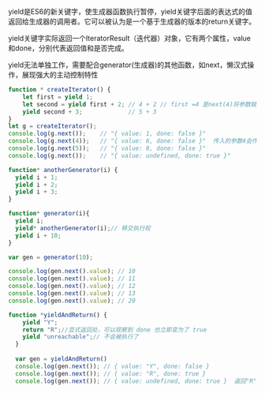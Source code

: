 yield是ES6的新关键字，使生成器函数执行暂停，yield关键字后面的表达式的值返回给生成器的调用者。它可以被认为是一个基于生成器的版本的return关键字。

yield关键字实际返回一个IteratorResult（迭代器）对象，它有两个属性，value和done，分别代表返回值和是否完成。

yield无法单独工作，需要配合generator(生成器)的其他函数，如next，懒汉式操作，展现强大的主动控制特性

```js
function * createIterator() {
    let first = yield 1;
    let second = yield first + 2; // 4 + 2 // first =4 是next(4)将参数赋给上一条的
    yield second + 3;             // 5 + 3
}
let g = createIterator();
console.log(g.next());    // "{ value: 1, done: false }"
console.log(g.next(4));   // "{ value: 6, done: false }"  传入的参数4会作为yield的返回值放到上次的暂停处。
console.log(g.next(5));   // "{ value: 8, done: false }"
console.log(g.next());    // "{ value: undefined, done: true }"
```

```js
function* anotherGenerator(i) {
  yield i + 1;
  yield i + 2;
  yield i + 3;
}

function* generator(i){
  yield i;
  yield* anotherGenerator(i);// 移交执行权
  yield i + 10;
}

var gen = generator(10);

console.log(gen.next().value); // 10
console.log(gen.next().value); // 11
console.log(gen.next().value); // 12
console.log(gen.next().value); // 13
console.log(gen.next().value); // 20
```

```js
function *yieldAndReturn() {
    yield "Y";
    return "R";//显式返回处，可以观察到 done 也立即变为了 true
    yield "unreachable";// 不会被执行了
  }
  
  var gen = yieldAndReturn()
  console.log(gen.next()); // { value: "Y", done: false }
  console.log(gen.next()); // { value: "R", done: true }
  console.log(gen.next()); // { value: undefined, done: true }  返回"R"之后就直接没了。
```

